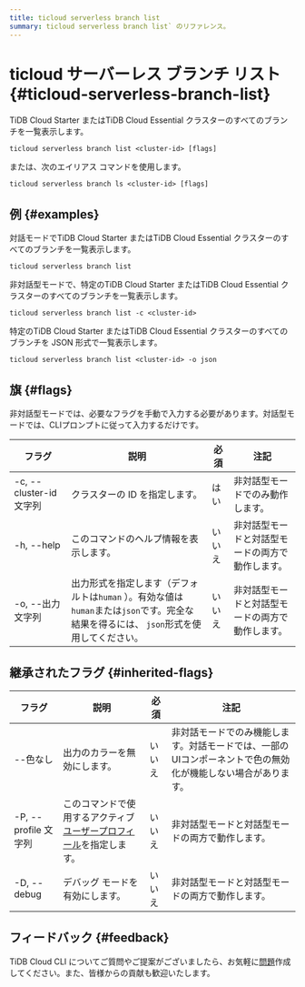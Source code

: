 ```yaml
---
title: ticloud serverless branch list
summary: ticloud serverless branch list` のリファレンス。
---
```


# ticloud サーバーレス ブランチ リスト {#ticloud-serverless-branch-list}

TiDB Cloud Starter またはTiDB Cloud Essential クラスターのすべてのブランチを一覧表示します。

```shell
ticloud serverless branch list <cluster-id> [flags]
```

または、次のエイリアス コマンドを使用します。

```shell
ticloud serverless branch ls <cluster-id> [flags]
```

## 例 {#examples}

対話モードでTiDB Cloud Starter またはTiDB Cloud Essential クラスターのすべてのブランチを一覧表示します。

```shell
ticloud serverless branch list
```

非対話型モードで、特定のTiDB Cloud Starter またはTiDB Cloud Essential クラスターのすべてのブランチを一覧表示します。

```shell
ticloud serverless branch list -c <cluster-id>
```

特定のTiDB Cloud Starter またはTiDB Cloud Essential クラスターのすべてのブランチを JSON 形式で一覧表示します。

```shell
ticloud serverless branch list <cluster-id> -o json
```

## 旗 {#flags}

非対話型モードでは、必要なフラグを手動で入力する必要があります。対話型モードでは、CLIプロンプトに従って入力するだけです。

| フラグ                  | 説明                                                                                | 必須  | 注記                       |
| -------------------- | --------------------------------------------------------------------------------- | --- | ------------------------ |
| -c, --cluster-id 文字列 | クラスターの ID を指定します。                                                                 | はい  | 非対話型モードでのみ動作します。         |
| -h, --help           | このコマンドのヘルプ情報を表示します。                                                               | いいえ | 非対話型モードと対話型モードの両方で動作します。 |
| -o, --出力文字列          | 出力形式を指定します（デフォルトは`human` ）。有効な値は`human`または`json`です。完全な結果を得るには、 `json`形式を使用してください。 | いいえ | 非対話型モードと対話型モードの両方で動作します。 |

## 継承されたフラグ {#inherited-flags}

| フラグ               | 説明                                                                             | 必須  | 注記                                                      |
| ----------------- | ------------------------------------------------------------------------------ | --- | ------------------------------------------------------- |
| --色なし             | 出力のカラーを無効にします。                                                                 | いいえ | 非対話モードでのみ機能します。対話モードでは、一部のUIコンポーネントで色の無効化が機能しない場合があります。 |
| -P, --profile 文字列 | このコマンドで使用するアクティブ[ユーザープロフィール](/tidb-cloud/cli-reference.md#user-profile)を指定します。 | いいえ | 非対話型モードと対話型モードの両方で動作します。                                |
| -D, --debug       | デバッグ モードを有効にします。                                                               | いいえ | 非対話型モードと対話型モードの両方で動作します。                                |

## フィードバック {#feedback}

TiDB Cloud CLI についてご質問やご提案がございましたら、お気軽に[問題](https://github.com/tidbcloud/tidbcloud-cli/issues/new/choose)作成してください。また、皆様からの貢献も歓迎いたします。
